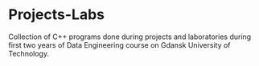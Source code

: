 # Projects-Labs

Collection of C++ programs done during projects and laboratories during first two years of Data Engineering course on Gdansk University of Technology.
